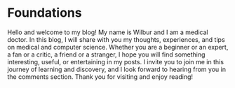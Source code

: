 # Foundations

Hello and welcome to my blog! My name is Wilbur and I am a medical doctor. In this blog, I will share with you my thoughts, experiences, and tips on medical and computer science. Whether you are a beginner or an expert, a fan or a critic, a friend or a stranger, I hope you will find something interesting, useful, or entertaining in my posts. I invite you to join me in this journey of learning and discovery, and I look forward to hearing from you in the comments section. Thank you for visiting and enjoy reading!
